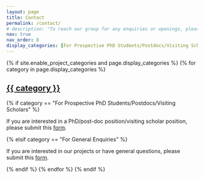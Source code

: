 ```yaml
---
layout: page
title: Contact
permalink: /contact/
# description: "To reach our group for any enquiries or openings, please contact:"
nav: true
nav_order: 8
display_categories: [For Prospective PhD Students/Postdocs/Visiting Scholars, For General Enquiries] 
---
```


<div class="projects">
{% if site.enable_project_categories and page.display_categories %}
  <!-- Display categorized sections -->
  {% for category in page.display_categories %}
    <a id="{{ category }}" href=".#{{ category }}">
      <h2 class="category">{{ category }}</h2>
    </a>
    <!-- Display text for each category -->
    {% if category == "For Prospective PhD Students/Postdocs/Visiting Scholars" %}
      <p>If you are interested in a PhD/post-doc position/visiting scholar position, please submit this <a href="https://frl-ucl.github.io/" target="_blank" style="text-decoration: underline;">form</a>.</p>
    {% elsif category == "For General Enquiries" %}
      <p>If you are interested in our projects or have general questions, please submit this <a href="https://frl-ucl.github.io/" target="_blank" style="text-decoration: underline;">form</a>.</p>
    {% endif %}
  {% endfor %}
{% endif %}
</div>
